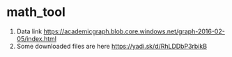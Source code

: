 # math_tool

1. Data link https://academicgraph.blob.core.windows.net/graph-2016-02-05/index.html
2. Some downloaded files are here https://yadi.sk/d/RhLDDbP3rbikB
